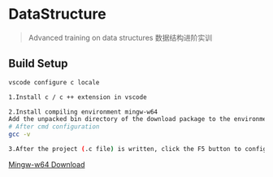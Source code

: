 # DataStructure

> Advanced training on data structures
> 数据结构进阶实训

## Build Setup

``` bash
vscode configure c locale

1.Install c / c ++ extension in vscode

2.Install compiling environment mingw-w64
Add the unpacked bin directory of the download package to the environment variables of the system
# After cmd configuration
gcc -v

3.After the project (.c file) is written, click the F5 button to configure the launch.json and task.json files
```

[Mingw-w64 Download](https://sourceforge.net/projects/mingw-w64/files/)
